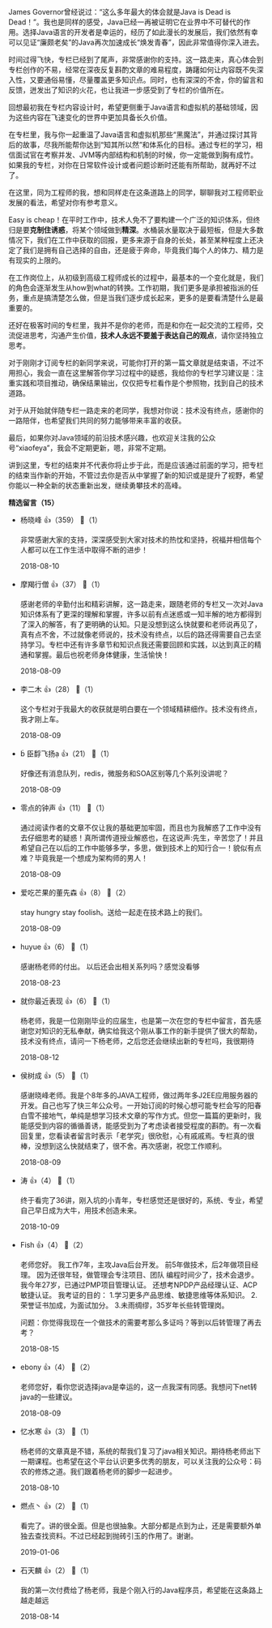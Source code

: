 James Governor曾经说过：“这么多年最大的体会就是Java is Dead is Dead！”。我也是同样的感受，Java已经一再被证明它在业界中不可替代的作用。选择Java语言的开发者是幸运的，经历了如此漫长的发展后，我们依然有幸可以见证“廉颇老矣”的Java再次加速成长“焕发青春”，因此非常值得你深入进去。

时间过得飞快，专栏已经到了尾声，非常感谢你的支持。这一路走来，真心体会到专栏创作的不易，经常在深夜反复斟酌文章的难易程度，踌躇如何让内容既不失深入性，又要通俗易懂，尽量覆盖更多知识点。同时，也有深深的不舍，你的留言和反馈，迸发出了知识的火花，也让我进一步感受到了专栏的价值所在。

回想最初我在专栏内容设计时，希望更侧重于Java语言和虚拟机的基础领域，因为这些内容在飞速变化的世界中更加具备长久价值。

在专栏里，我与你一起重温了Java语言和虚拟机那些“黑魔法”，并通过探讨其背后的故事，尽我所能帮你达到“知其所以然”和体系化的目标。通过专栏的学习，相信面试官在考察并发、JVM等内部结构和机制的时候，你一定能做到胸有成竹。如果我的专栏，对你在日常软件设计或者问题诊断时还能有所帮助，就再好不过了。

在这里，同为工程师的我，想和同样走在这条道路上的同学，聊聊我对工程师职业发展的看法，希望对你有参考意义。

Easy is cheap！在平时工作中，技术人免不了要构建一个广泛的知识体系，但终归是要**克制住诱惑**，将某个领域做到**精深**。水桶装水量取决于最短板，但是大多数情况下，我们在工作中获取的回报，更多来源于自身的长处，甚至某种程度上还决定了我们是拥有自己选择的自由，还是疲于奔命，毕竟我们每个人的体力、精力是有现实的上限的。

在工作岗位上，从初级到高级工程师成长的过程中，最基本的一个变化就是，我们的角色会逐渐发生从how到what的转换。工作初期，我们更多是承担被指派的任务，重点是搞清楚怎么做，但是当我们逐步成长起来，更多的是要看清楚什么是最重要的。

还好在极客时间的专栏里，我并不是你的老师，而是和你在一起交流的工程师，交流促进思考，沟通产生价值，**技术人永远不要羞于表达自己的观点**，请你坚持独立思考。

对于刚刚才订阅专栏的新同学来说，可能你打开的第一篇文章就是结束语，不过不用担心，我会一直在这里解答你学习过程中的疑惑，我给你的专栏学习建议是：注重实践和项目推动，确保结果输出，仅仅把专栏看作是个参照物，找到自己的技术道路。

对于从开始就伴随专栏一路走来的老同学，我想对你说：技术没有终点，感谢你的一路陪伴，也希望我们共同的努力能够带来丰富的收获。

最后，如果你对Java领域的前沿技术感兴趣，也欢迎关注我的公众号“xiaofeya”，我会不定期更新，嗯，非常不定期。

讲到这里，专栏的结束并不代表你将止步于此，而是应该通过前面的学习，把专栏的结束当作新的开始，不管过去你是否从中掌握了新的知识或是提升了视野，希望你能以一种全新的状态重新出发，继续勇攀技术的高峰。
<div><strong>精选留言（15）</strong></div><ul>
<li><span>杨晓峰</span> 👍（359） 💬（1）<p>非常感谢大家的支持，深深感受到大家对技术的热忱和坚持，祝福并相信每个人都可以在工作生活中取得不断的进步！</p>2018-08-10</li><br/><li><span>摩羯行僧</span> 👍（37） 💬（1）<p>感谢老师的辛勤付出和精彩讲解，这一路走来，跟随老师的专栏又一次对Java知识体系有了更深的理解和掌握，许多以前有点迷惑或一知半解的地方都得到了深入的解答，有了更明确的认知。只是没想到这么快就要和老师说再见了，真有点不舍，不过就像老师说的，技术没有终点，以后的路还得需要自己去坚持学习。专栏中还有许多章节和知识点我还需要回顾和实践，以达到真正的精通和掌握。最后也祝老师身体健康，生活愉快！</p>2018-08-09</li><br/><li><span>李二木</span> 👍（28） 💬（1）<p>这个专栏对于我最大的收获就是明白要在一个领域精耕细作。技术没有终点，我才刚上车。</p>2018-08-09</li><br/><li><span> 臣馟飞扬</span> 👍（21） 💬（1）<p>好像还有消息队列，redis，微服务和SOA区别等几个系列没讲呢？</p>2018-08-09</li><br/><li><span>零点的钟声</span> 👍（11） 💬（1）<p>通过阅读作者的文章不仅让我的基础更加牢固，而且也为我解惑了工作中没有去仔细思考的疑惑！真所谓传道授业解惑也，在这说声:先生，辛苦您了！并且希望自己在以后的工作中能够多学，多思，做到技术上的知行合一！貌似有点难？毕竟我是一个想成为架构师的男人！</p>2018-08-09</li><br/><li><span>爱吃芒果的董先森</span> 👍（8） 💬（2）<p>stay hungry stay foolish。送给一起走在技术路上的我们。</p>2018-08-09</li><br/><li><span>huyue</span> 👍（6） 💬（1）<p>感谢杨老师的付出。
以后还会出相关系列吗？感觉没看够</p>2018-08-23</li><br/><li><span>就你最近表现</span> 👍（6） 💬（1）<p>杨老师，我是一位刚刚毕业的应届生，也是第一次在您的专栏中留言，首先感谢您对知识的无私奉献，确实给我这个刚从事工作的新手提供了很大的帮助，技术没有终点，请问一下杨老师，之后您还会继续出新的专栏吗，我很期待</p>2018-08-12</li><br/><li><span>侯树成</span> 👍（5） 💬（1）<p>感谢晓峰老师。我是个8年多的JAVA工程师，做过两年多J2EE应用服务器的开发。自己也写了快三年公众号。一开始订阅的时候心想可能专栏会写的阳春白雪不接地气，单纯是想学习技术文章的写作方式。但您一篇篇的更新时，我能感受到内容的循循善诱，能感受到为了考虑读者接受程度的斟酌。有一次看回复里，您看读者留言时表示「老学究」很欣慰，心有戚戚焉。专栏真的很棒，没想到这么快就结束了，很不舍。再次感谢，祝您工作顺利。</p>2018-08-09</li><br/><li><span>涛</span> 👍（4） 💬（1）<p>终于看完了36讲，刚入坑的小青年，专栏感觉还是很好的，系统、专业，希望自己早日成为大牛，用技术创造未来。</p>2018-10-09</li><br/><li><span>Fish</span> 👍（4） 💬（2）<p>老师您好。
我工作7年，主攻Java后台开发。
前5年做技术，后2年做项目经理。
因为还很年轻，做管理会专注项目、团队
编程时间少了，技术会退步。
我今年27岁，已通过PMP项目管理认证。
还想考NPDP产品经理认证、ACP敏捷认证。
我考证的目的：
1.学习更多产品思维、敏捷思维等体系知识。
2.荣誉证书加成，为面试加分。
3.未雨绸缪，35岁年长些转管理岗。

问题：你觉得我现在一个做技术的需要考那么多证吗？等到以后转管理了再去考？</p>2018-08-15</li><br/><li><span>ebony</span> 👍（4） 💬（2）<p>老师您好，看你您说选择java是幸运的，这一点我深有同感。我想问下net转java的一些建议。</p>2018-08-09</li><br/><li><span>忆水寒</span> 👍（3） 💬（1）<p>杨老师的文章真是不错，系统的帮我们复习了java相关知识。期待杨老师出下一期课程。也希望在这个平台认识更多优秀的朋友，可以关注我的公众号：码农的修炼之道。我们跟着杨老师的脚步一起进步。</p>2018-08-10</li><br/><li><span>燃点丶</span> 👍（2） 💬（1）<p>看完了。讲的很全面。但是也很抽象。大部分都是点到为止，还是需要额外单独去查找资料。不过已经起到抛砖引玉的作用了。谢谢。</p>2019-01-06</li><br/><li><span>石天麟</span> 👍（2） 💬（1）<p>我的第一次付费给了杨老师，我是个刚入行的Java程序员，希望能在这条路上越走越远</p>2018-08-14</li><br/>
</ul>
